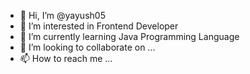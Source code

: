 - 👋 Hi, I’m @yayush05
- 👀 I’m interested in Frontend Developer
- 🌱 I’m currently learning Java Programming Language
- 💞️ I’m looking to collaborate on ...
- 📫 How to reach me ...

<!---
yayush05/yayush05 is a ✨ special ✨ repository because its `README.md` (this file) appears on your GitHub profile.
You can click the Preview link to take a look at your changes.
--->
